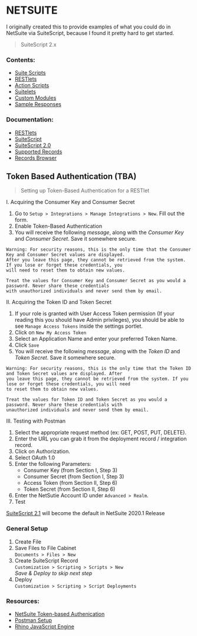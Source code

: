 # NETSUITE

I originally created this to provide examples of what you could do in NetSuite via SuiteScript, because I found it pretty hard to get started.

> SuiteScript 2.x

### Contents:

- [Suite Scripts](/SuiteScripts)
- [RESTlets](/RESTlets)
- [Action Scripts](/ActionScripts)
- [Suitelets](/Suitelets)
- [Custom Modules](/CustomModules)
- [Sample Responses](/SampleResponses)

### Documentation:

- [RESTlets](https://system.netsuite.com/app/help/helpcenter.nl?fid=chapter_N2970114.html)
- [SuiteScript](https://system.netsuite.com/app/help/helpcenter.nl?fid=set_1502135122.html)
- [SuiteScript 2.0](https://system.netsuite.com/app/help/helpcenter.nl?topic=DOC_SS2_API)
- [Supported Records](https://system.netsuite.com/app/help/helpcenter.nl?fid=preface_3710625923.html)
- [Records Browser](https://system.netsuite.com/help/helpcenter/en_US/srbrowser/Browser2019_1/script/record/lead.html)

## Token Based Authentication (TBA)

> Setting up Token-Based Authentication for a RESTlet

I. Acquiring the Consumer Key and Consumer Secret

1.  Go to `Setup > Integrations > Manage Integrations > New`. Fill out the form.
2.  Enable Token-Based Authentication
3.  You will receive the following <i>message</i>, along with the <i>Consumer Key</i> and <i>Consumer Secret</i>. Save it somewhere secure.

```
Warning: For security reasons, this is the only time that the Consumer Key and Consumer Secret values are displayed.
After you leave this page, they cannot be retrieved from the system. If you lose or forget these credentials, you
will need to reset them to obtain new values.

Treat the values for Consumer Key and Consumer Secret as you would a password. Never share these credentials
with unauthorized individuals and never send them by email.
```

II. Acquiring the Token ID and Token Secret

1.  If your role is granted with User Access Token permission (If your reading this you should have Admin privileges), you should be able to see `Manage Access Tokens` inside the settings portlet.
2.  Click on `New My Access Token`
3.  Select an Application Name and enter your preferred Token Name.
4.  Click `Save`
5.  You will receive the following <i>message</i>, along with the <i>Token ID</i> and <i>Token Secret</i>. Save it somewhere secure.

```
Warning: For security reasons, this is the only time that the Token ID and Token Secret values are displayed. After
you leave this page, they cannot be retrieved from the system. If you lose or forget these credentials, you will need
to reset them to obtain new values.

Treat the values for Token ID and Token Secret as you would a password. Never share these credentials with
unauthorized individuals and never send them by email.
```

III. Testing with Postman

1.  Select the appropriate request method (ex: GET, POST, PUT, DELETE).
2.  Enter the URL you can grab it from the deployment record / integration record.
3.  Click on Authorization.
4.  Select OAuth 1.0
5.  Enter the following Parameters:
    - Consumer Key (from Section I, Step 3)
    - Consumer Secret (from Section I, Step 3)
    - Access Token (from Section II, Step 6)
    - Token Secret (from Section II, Step 6)
6.  Enter the NetSutie Account ID under `Advanced > Realm`.
7.  Test

[SuiteScript 2.1](https://system.netsuite.com/app/help/helpcenter.nl?fid=chapter_156042690639.html) will become the default in NetSuite 2020.1 Release

### General Setup

1. Create File
2. Save Files to File Cabinet<br/>
   `Documents > Files > New`
3. Create SuiteScript Record<br/>
   `Customization > Scripting > Scripts > New`<br/>
   <i>Save & Deploy to skip next step</i>
4. Deploy<br/>
   `Customization > Scripting > Script Deployments`

### Resources:

- [NetSuite Token-based Authenication](https://medium.com/@morrisdev/netsuite-token-based-authentication-tba-342c7df56386)
- [Postman Setup](https://leacc.com.ph/2019/07/02/using-postman-to-test-your-first-netsuite-restlet/)
- [Rhino JavaScript Engine](https://developer.mozilla.org/en-US/docs/Mozilla/Projects/Rhino)
